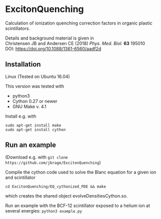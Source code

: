 # ExcitonQuenching
Calculation of ionization quenching correction factors in organic plastic scintillators.

Details and background material is given in  
Christensen JB and Andersen CE (2018) _Phys. Med. Biol._ __63__ 195010  
DOI: https://doi.org/10.1088/1361-6560/aadf2d

## Installation
Linux (Tested on Ubuntu 16.04)

This version was tested with

* python3
* Cython 0.27 or newer 
* GNU Make v. 4.1

Install e.g. with

```
sudo apt-get install make
sudo apt-get install cython
```
## Run an example
(Download e.g. with ```git clone https://github.com/jbrage/ExcitonQuenching```)

Compile the cython code used to solve the Blanc equation for a given ion and scintillator
```
cd ExcitonQuenching/EQ_cythonized_PDE && make
```
which creates the shared object evolveDensitiesCython.so.

Run an example with the BCF-12 scintillator exposed to a helium ion at several energies:
```python3 example.py```




